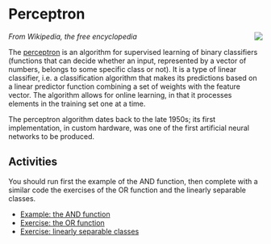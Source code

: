 # Perceptron

[<img src="https://upload.wikimedia.org/wikipedia/commons/thumb/3/31/Perceptron.svg/320px-Perceptron.svg.png" align="right">](https://commons.wikimedia.org/wiki/File:Perceptron.svg)
*From Wikipedia, the free encyclopedia*

The [perceptron](https://en.wikipedia.org/wiki/Perceptron) is an algorithm for supervised learning of binary classifiers (functions that can decide whether an input, represented by a vector of numbers, belongs to some specific class or not). It is a type of linear classifier, i.e. a classification algorithm that makes its predictions based on a linear predictor function combining a set of weights with the feature vector. The algorithm allows for online learning, in that it processes elements in the training set one at a time.

The perceptron algorithm dates back to the late 1950s; its first implementation, in custom hardware, was one of the first artificial neural networks to be produced.

## Activities

You should run first the example of the AND function, then complete with a similar code the exercises of the OR function and the linearly separable classes.

* [Example: the AND function](AND.ipynb)
* [Exercise: the OR function](OR.ipynb)
* [Exercise: linearly separable classes](Classes.ipynb)


